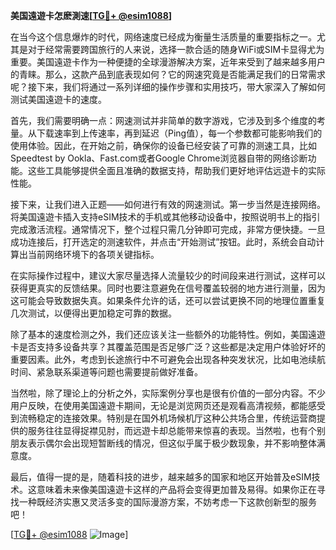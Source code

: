 **美国遠遊卡怎麽測速[[TG💪+ @esim1088](https://t.me/s/esim1088)]**

在当今这个信息爆炸的时代，网络速度已经成为衡量生活质量的重要指标之一。尤其是对于经常需要跨国旅行的人来说，选择一款合适的随身WiFi或SIM卡显得尤为重要。美国遠遊卡作为一种便捷的全球漫游解决方案，近年来受到了越来越多用户的青睐。那么，这款产品到底表现如何？它的网速究竟是否能满足我们的日常需求呢？接下来，我们将通过一系列详细的操作步骤和实用技巧，带大家深入了解如何测试美国遠遊卡的速度。

首先，我们需要明确一点：网速测试并非简单的数字游戏，它涉及到多个维度的考量。从下载速率到上传速率，再到延迟（Ping值），每一个参数都可能影响我们的使用体验。因此，在开始之前，确保你的设备已经安装了可靠的测速工具，比如Speedtest by Ookla、Fast.com或者Google Chrome浏览器自带的网络诊断功能。这些工具能够提供全面且准确的数据支持，帮助我们更好地评估远遊卡的实际性能。

接下来，让我们进入正题——如何进行有效的网速测试。第一步当然是连接网络。将美国遠遊卡插入支持eSIM技术的手机或其他移动设备中，按照说明书上的指引完成激活流程。通常情况下，整个过程只需几分钟即可完成，非常方便快捷。一旦成功连接后，打开选定的测速软件，并点击“开始测试”按钮。此时，系统会自动计算出当前网络环境下的各项关键指标。

在实际操作过程中，建议大家尽量选择人流量较少的时间段来进行测试，这样可以获得更真实的反馈结果。同时也要注意避免在信号覆盖较弱的地方进行测量，因为这可能会导致数据失真。如果条件允许的话，还可以尝试更换不同的地理位置重复几次测试，以便得出更加稳定可靠的数据。

除了基本的速度检测之外，我们还应该关注一些额外的功能特性。例如，美国遠遊卡是否支持多设备共享？其覆盖范围是否足够广泛？这些都是决定用户体验好坏的重要因素。此外，考虑到长途旅行中不可避免会出现各种突发状况，比如电池续航时间、紧急联系渠道等问题也需要提前做好准备。

当然啦，除了理论上的分析之外，实际案例分享也是很有价值的一部分内容。不少用户反映，在使用美国遠遊卡期间，无论是浏览网页还是观看高清视频，都能感受到流畅稳定的连接效果。特别是在国外机场候机厅这种公共场合里，传统运营商提供的服务往往显得捉襟见肘，而远遊卡却总能带来惊喜的表现。当然啦，也有个别朋友表示偶尔会出现短暂断线的情况，但这似乎属于极少数现象，并不影响整体满意度。

最后，值得一提的是，随着科技的进步，越来越多的国家和地区开始普及eSIM技术。这意味着未来像美国遠遊卡这样的产品将会变得更加普及易得。如果你正在寻找一种既经济实惠又灵活多变的国际漫游方案，不妨考虑一下这款创新型的服务吧！

[[TG💪+ @esim1088](https://t.me/s/esim1088) ![Image](https://i.postimg.cc/4NQfJmqS/Snipaste-2025-05-13-00-14-12.png)]